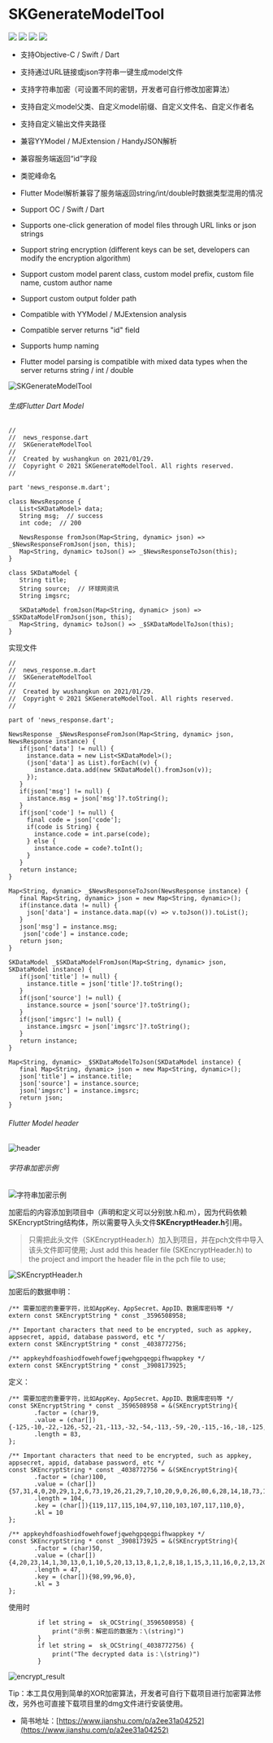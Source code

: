 # SKGenerateModelTool

[![](https://img.shields.io/badge/.dmg-4.2MB-brightgreen)](https://github.com/Xcoder1011/SKGenerateModelTool/blob/master/SKGenerateModelTool.dmg)  ![](https://img.shields.io/badge/Dart-flutter-blue) ![](https://img.shields.io/badge/Swift-91.7%25-brightgreen) ![](https://img.shields.io/badge/license-MIT-green)

- 支持Objective-C / Swift / Dart
- 支持通过URL链接或json字符串一键生成model文件
- 支持字符串加密（可设置不同的密钥，开发者可自行修改加密算法）
- 支持自定义model父类、自定义model前缀、自定义文件名、自定义作者名
- 支持自定义输出文件夹路径
- 兼容YYModel / MJExtension / HandyJSON解析
- 兼容服务端返回“id”字段
- 类驼峰命名
- Flutter Model解析兼容了服务端返回string/int/double时数据类型混用的情况

- Support OC / Swift / Dart
- Supports one-click generation of model files through URL links or json strings
- Support string encryption (different keys can be set, developers can modify the encryption algorithm)
- Support custom model parent class, custom model prefix, custom file name, custom author name
- Support custom output folder path
- Compatible with YYModel / MJExtension analysis
- Compatible server returns "id" field
- Supports hump naming
- Flutter model parsing is compatible with mixed data types when the server returns string / int / double

![SKGenerateModelTool](../master/images/home.png)


###### 生成Flutter Dart Model

```
//
//  news_response.dart
//  SKGenerateModelTool
//
//  Created by wushangkun on 2021/01/29.
//  Copyright © 2021 SKGenerateModelTool. All rights reserved.
//

part 'news_response.m.dart';

class NewsResponse {
   List<SKDataModel> data;  
   String msg;  // success
   int code;  // 200

   NewsResponse fromJson(Map<String, dynamic> json) => _$NewsResponseFromJson(json, this);
   Map<String, dynamic> toJson() => _$NewsResponseToJson(this);
}

class SKDataModel {
   String title;  
   String source;  // 环球网资讯
   String imgsrc;  

   SKDataModel fromJson(Map<String, dynamic> json) => _$SKDataModelFromJson(json, this);
   Map<String, dynamic> toJson() => _$SKDataModelToJson(this);
}

```

实现文件

```
//
//  news_response.m.dart
//  SKGenerateModelTool
//
//  Created by wushangkun on 2021/01/29.
//  Copyright © 2021 SKGenerateModelTool. All rights reserved.
//

part of 'news_response.dart';

NewsResponse _$NewsResponseFromJson(Map<String, dynamic> json, NewsResponse instance) {
   if(json['data'] != null) {
     instance.data = new List<SKDataModel>();
     (json['data'] as List).forEach((v) {
       instance.data.add(new SKDataModel().fromJson(v));
     });
   }
   if(json['msg'] != null) {
     instance.msg = json['msg']?.toString();
   }
   if(json['code'] != null) {
     final code = json['code'];
     if(code is String) {
       instance.code = int.parse(code);
     } else {
       instance.code = code?.toInt();
     }
   }
   return instance;
}

Map<String, dynamic> _$NewsResponseToJson(NewsResponse instance) {
   final Map<String, dynamic> json = new Map<String, dynamic>();
   if(instance.data != null) {
     json['data'] = instance.data.map((v) => v.toJson()).toList();
   }
   json['msg'] = instance.msg;
    json['code'] = instance.code;
   return json;
}

SKDataModel _$SKDataModelFromJson(Map<String, dynamic> json, SKDataModel instance) {
   if(json['title'] != null) {
     instance.title = json['title']?.toString();
   }
   if(json['source'] != null) {
     instance.source = json['source']?.toString();
   }
   if(json['imgsrc'] != null) {
     instance.imgsrc = json['imgsrc']?.toString();
   }
   return instance;
}

Map<String, dynamic> _$SKDataModelToJson(SKDataModel instance) {
   final Map<String, dynamic> json = new Map<String, dynamic>();
   json['title'] = instance.title;
   json['source'] = instance.source;
   json['imgsrc'] = instance.imgsrc;
   return json;
}

```

###### Flutter Model header
![header](../master/images/flutter1.png)

###### 字符串加密示例
![字符串加密示例](../master/images/encrypt.png)

加密后的内容添加到项目中（声明和定义可以分别放.h和.m），因为代码依赖SKEncryptString结构体，所以需要导入头文件**SKEncryptHeader.h**引用。

> 只需把此头文件（SKEncryptHeader.h）加入到项目，并在pch文件中导入该头文件即可使用;
Just add this header file (SKEncryptHeader.h) to the project and import the header file in the pch file to use;

![SKEncryptHeader.h](../master/images/SKEncryptHeader.png)

加密后的数据申明：

```
/** 需要加密的重要字符，比如AppKey、AppSecret、AppID、数据库密码等 */
extern const SKEncryptString * const _3596508958;

/** Important characters that need to be encrypted, such as appkey, appsecret, appid, database password, etc */
extern const SKEncryptString * const _4038772756;

/** appkeyhdfoashiodfowehfowefjqwehgpqegpifhwappkey */
extern const SKEncryptString * const _3908173925;
```

定义：
```
/** 需要加密的重要字符，比如AppKey、AppSecret、AppID、数据库密码等 */
const SKEncryptString * const _3596508958 = &(SKEncryptString){
       .factor = (char)9,
       .value = (char[]){-125,-10,-22,-126,-52,-21,-113,-32,-54,-113,-59,-20,-115,-16,-18,-125,-19,-25,-126,-52,-21,-113,-57,-3,-115,-58,-52,-123,-42,-26,-116,-59,-2,-113,-52,-24,43,26,26,33,15,19,-119,-22,-21,43,26,26,57,15,9,24,15,30,-119,-22,-21,43,26,26,35,46,-119,-22,-21,-116,-1,-38,-116,-25,-60,-113,-48,-7,-113,-59,-20,-115,-54,-21,-115,-57,-29,0},
       .length = 83,
};

/** Important characters that need to be encrypted, such as appkey, appsecret, appid, database password, etc */
const SKEncryptString * const _4038772756 = &(SKEncryptString){
       .factor = (char)100,
       .value = (char[]){57,31,4,0,20,29,1,2,6,73,19,26,21,29,7,10,20,9,0,26,80,6,28,14,18,73,14,9,23,13,80,6,27,79,4,12,64,9,28,10,2,11,4,27,3,13,76,76,1,28,19,26,84,14,21,73,1,28,2,2,21,11,88,79,7,25,16,31,23,10,2,23,0,67,70,8,16,28,27,13,92,82,16,14,18,8,2,13,1,12,80,2,21,28,21,30,15,30,22,69,80,23,0,12,0},
       .length = 104,
       .key = (char[]){119,117,115,104,97,110,103,107,117,110,0},
       .kl = 10
};

/** appkeyhdfoashiodfowehfowefjqwehgpqegpifhwappkey */
const SKEncryptString * const _3908173925 = &(SKEncryptString){
       .factor = (char)50,
       .value = (char[]){4,20,23,14,1,30,13,0,1,10,5,20,13,13,8,1,2,8,18,1,15,3,11,16,0,2,13,20,19,2,13,3,23,20,1,0,21,13,1,13,19,6,21,20,12,0,29,0},
       .length = 47,
       .key = (char[]){98,99,96,0},
       .kl = 3
};
```

使用时

```
        if let string =  sk_OCString(_3596508958) {
            print("示例：解密后的数据为：\(string)")
        }
        if let string =  sk_OCString(_4038772756) {
            print("The decrypted data is：\(string)")
        }
```

![encrypt_result](../master/images/encrypt_result.png)

Tip：本工具仅用到简单的XOR加密算法，开发者可自行下载项目进行加密算法修改，另外也可直接下载项目里的dmg文件进行安装使用。

- 简书地址：[https://www.jianshu.com/p/a2ee31a04252](https://www.jianshu.com/p/a2ee31a04252)


